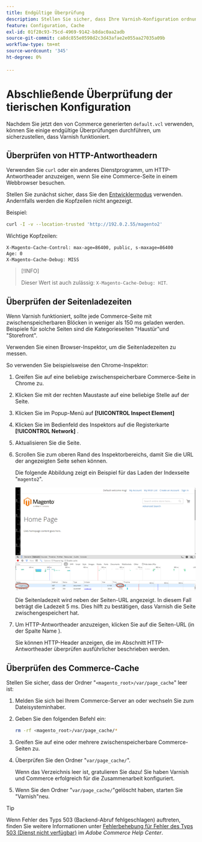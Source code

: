 ```yaml
---
title: Endgültige Überprüfung
description: Stellen Sie sicher, dass Ihre Varnish-Konfiguration ordnungsgemäß für die Verwendung mit der Adobe Commerce-Anwendung eingerichtet ist.
feature: Configuration, Cache
exl-id: 01f28c93-75cd-4969-9142-b8dac0aa2adb
source-git-commit: ca8dc855e0598d2c3d43afae2e055aa27035a09b
workflow-type: tm+mt
source-wordcount: '345'
ht-degree: 0%

---
```


# Abschließende Überprüfung der tierischen Konfiguration

Nachdem Sie jetzt den von Commerce generierten `default.vcl` verwenden, können Sie einige endgültige Überprüfungen durchführen, um sicherzustellen, dass Varnish funktioniert.

## Überprüfen von HTTP-Antwortheadern

Verwenden Sie `curl` oder ein anderes Dienstprogramm, um HTTP-Antwortheader anzuzeigen, wenn Sie eine Commerce-Seite in einem Webbrowser besuchen.

Stellen Sie zunächst sicher, dass Sie den [Entwicklermodus](../cli/set-mode.md#change-to-developer-mode) verwenden. Andernfalls werden die Kopfzeilen nicht angezeigt.

Beispiel:

```bash
curl -I -v --location-trusted 'http://192.0.2.55/magento2'
```

Wichtige Kopfzeilen:

```
X-Magento-Cache-Control: max-age=86400, public, s-maxage=86400
Age: 0
X-Magento-Cache-Debug: MISS
```

>[!INFO]
>
>Dieser Wert ist auch zulässig: `X-Magento-Cache-Debug: HIT`.

## Überprüfen der Seitenladezeiten

Wenn Varnish funktioniert, sollte jede Commerce-Seite mit zwischenspeicherbaren Blöcken in weniger als 150 ms geladen werden. Beispiele für solche Seiten sind die Kategorieseiten &quot;Haustür&quot;und &quot;Storefront&quot;.

Verwenden Sie einen Browser-Inspektor, um die Seitenladezeiten zu messen.

So verwenden Sie beispielsweise den Chrome-Inspektor:

1. Greifen Sie auf eine beliebige zwischenspeicherbare Commerce-Seite in Chrome zu.
1. Klicken Sie mit der rechten Maustaste auf eine beliebige Stelle auf der Seite.
1. Klicken Sie im Popup-Menü auf **[!UICONTROL Inspect Element]**
1. Klicken Sie im Bedienfeld des Inspektors auf die Registerkarte **[!UICONTROL Network]** .
1. Aktualisieren Sie die Seite.
1. Scrollen Sie zum oberen Rand des Inspektorbereichs, damit Sie die URL der angezeigten Seite sehen können.

   Die folgende Abbildung zeigt ein Beispiel für das Laden der Indexseite &quot;`magento2`&quot;.

   ![Klicken Sie auf die angezeigte Seite](../../assets/configuration/varnish-inspector.png)

   Die Seitenladezeit wird neben der Seiten-URL angezeigt. In diesem Fall beträgt die Ladezeit 5 ms. Dies hilft zu bestätigen, dass Varnish die Seite zwischengespeichert hat.

1. Um HTTP-Antwortheader anzuzeigen, klicken Sie auf die Seiten-URL (in der Spalte Name ).

   Sie können HTTP-Header anzeigen, die im Abschnitt HTTP-Antwortheader überprüfen ausführlicher beschrieben werden.

## Überprüfen des Commerce-Cache

Stellen Sie sicher, dass der Ordner &quot;`<magento_root>/var/page_cache`&quot; leer ist:

1. Melden Sie sich bei Ihrem Commerce-Server an oder wechseln Sie zum Dateisysteminhaber.
1. Geben Sie den folgenden Befehl ein:

   ```bash
   rm -rf <magento_root>/var/page_cache/*
   ```

1. Greifen Sie auf eine oder mehrere zwischenspeicherbare Commerce-Seiten zu.
1. Überprüfen Sie den Ordner &quot;`var/page_cache/`&quot;.

   Wenn das Verzeichnis leer ist, gratulieren Sie dazu! Sie haben Varnish und Commerce erfolgreich für die Zusammenarbeit konfiguriert.

1. Wenn Sie den Ordner &quot;`var/page_cache/`&quot;gelöscht haben, starten Sie &quot;Varnish&quot;neu.

>[!TIP]
>
>Wenn Fehler des Typs 503 (Backend-Abruf fehlgeschlagen) auftreten, finden Sie weitere Informationen unter [Fehlerbehebung für Fehler des Typs 503 (Dienst nicht verfügbar)](https://experienceleague.adobe.com/docs/commerce-knowledge-base/kb/troubleshooting/miscellaneous/troubleshooting-503-errors.html) im _Adobe Commerce Help Center_.
